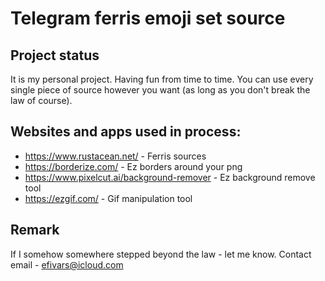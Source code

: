 # Telegram ferris emoji set source

## Project status
It is my personal project. Having fun from time to time.
You can use every single piece of source however you want
(as long as you don't break the law of course).

## Websites and apps used in process:
- https://www.rustacean.net/ - Ferris sources
- https://borderize.com/ - Ez borders around your png
- https://www.pixelcut.ai/background-remover - Ez background remove tool
- https://ezgif.com/ - Gif manipulation tool

## Remark
If I somehow somewhere stepped beyond the law - let me know.
Contact email - efivars@icloud.com

